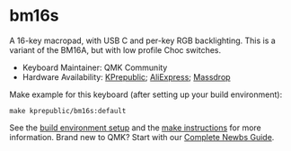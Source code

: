 # bm16s

A 16-key macropad, with USB C and per-key RGB backlighting. This is a variant of the BM16A, but with low profile Choc switches.

* Keyboard Maintainer: QMK Community
* Hardware Availability: [KPrepublic](https://kprepublic.com/collections/pcb/products/bm16s-16-keys-custom-mechanical-keyboard-pcb-plate-programmed-numpad-layouts-qmk-firmware-with-rgb-switch-leds-choc-switch); [AliExpress](https://www.aliexpress.com/item/bm16s-16-keys-Custom-Mechanical-Keyboard-PCB-plate-programmed-numpad-layouts-qmk-firmware-with-rgb-switch/32999247908.html); [Massdrop](https://www.massdrop.com/buy/78169)

Make example for this keyboard (after setting up your build environment):

    make kprepublic/bm16s:default

See the [build environment setup](https://docs.qmk.fm/#/getting_started_build_tools) and the [make instructions](https://docs.qmk.fm/#/getting_started_make_guide) for more information. Brand new to QMK? Start with our [Complete Newbs Guide](https://docs.qmk.fm/#/newbs).
